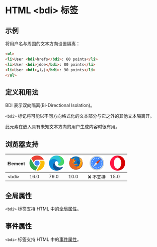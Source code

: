 HTML \<bdi> 标签
===
## 示例

将用户名与周围的文本方向设置隔离：

```html idoc:preview
<ul>
<li>User <bdi>hrefs</bdi>: 60 points</li>
<li>User <bdi>jdoe</bdi>: 80 points</li>
<li>User <bdi>إيان</bdi>: 90 points</li>
</ul>
```

## 定义和用法

BDI 表示双向隔离(Bi-Directional Isolation)。

`<bdi>` 标记将可能以不同方向格式化的文本部分与它之外的其他文本隔离开。

此元素在嵌入具有未知文本方向的用户生成内容时很有用。

## 浏览器支持

| Element | ![chrome][1] | ![edge][2] | ![firefox][3] | ![safari][4] | ![opera][5] |
| ------- | ---- | ---- | ---- | ---- | ---- |
| \<bdi>  | 16.0 | 79.0 | 10.0 | ❌ 不支持 | 15.0 |


## 全局属性

`<bdi>` 标签支持 HTML 中的[全局属性](../reference/standardattributes.md)。

## 事件属性

`<bdi>` 标签支持 HTML 中的[事件属性](../reference/eventattributes.md)。


[1]: ../assets/chrome.svg
[2]: ../assets/edge.svg
[3]: ../assets/firefox.svg
[4]: ../assets/safari.svg
[5]: ../assets/opera.svg